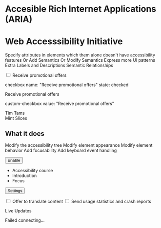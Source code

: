 # Accesible Rich Internet Applications (ARIA)
# Web Accesssibility Initiative

Specify attributes in elements which them alone doesn't have accessibility features
Or Add Semantics
Or Modify Semantics
Express more UI patterns
Extra Labels and Descriptions
Semantic Relationships

<!--Native checkbox-->
<label>
<input type="checkbox"/>
Receive promotional offers
</label>

checkbox
name: "Receive promotional offers"
state: checked

<!--Custom checkbox-->
<div class="checkbox checked" role="checkbox" aria-checked="true">
    Receive promotional offers
</div>

custom-checkbox
value: "Receive promotional offers"


<div class="checkbox checked" role="checkbox" aria-checked="true">
    Tim Tams
</div>
<div class="checkbox checked" role="checkbox" aria-checked="false">
    Mint Slices
</div>

## What it does
Modify the accessibility tree
Modify element appearance
Modify element behavior
Add focusability
Add keyboard event handling

<button role="switch" aria-checked="true" class="toggle">
Enable
</button>

<ul role="tree">
    <li role="treeitem" aria-expanded="true">Accessibility course</li>
    <li role="treeitem" aria-expanded="false">Introduction</li>
    <li role="treeitem" aria-expanded="false">Focus</li>
</ul>

<button id="controller" aria-controls="advanced-settings" aria-expanded="false">Settings</button>
<div id="advanced-settings">
    <label><input type="checkbox"> Offer to translate content</label>
    <label><input type="checkbox"> Send usage statistics and crash reports</label>
</div>

Live Updates

<div role="alert">Failed connecting...</div>